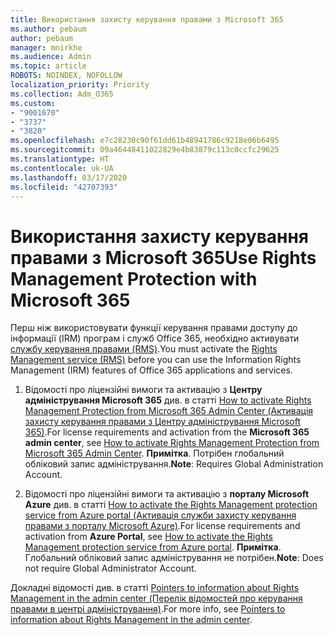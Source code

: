 ```yaml
---
title: Використання захисту керування правами з Microsoft 365
ms.author: pebaum
author: pebaum
manager: mnirkhe
ms.audience: Admin
ms.topic: article
ROBOTS: NOINDEX, NOFOLLOW
localization_priority: Priority
ms.collection: Adm_O365
ms.custom:
- "9001670"
- "3737"
- "3820"
ms.openlocfilehash: e7c28230c90f61dd61b48941786c9218e06b6495
ms.sourcegitcommit: 09a46448411022829e4b83879c113c0ccfc29625
ms.translationtype: HT
ms.contentlocale: uk-UA
ms.lasthandoff: 03/17/2020
ms.locfileid: "42707393"
---
```

# <a name="use-rights-management-protection-with-microsoft-365"></a><span data-ttu-id="8ae3e-102">Використання захисту керування правами з Microsoft 365</span><span class="sxs-lookup"><span data-stu-id="8ae3e-102">Use Rights Management Protection with Microsoft 365</span></span>

<span data-ttu-id="8ae3e-103">Перш ніж використовувати функції керування правами доступу до інформації (IRM) програм і служб Office 365, необхідно активувати [службу керування правами (RMS)](https://docs.microsoft.com/azure/information-protection/what-is-azure-rms).</span><span class="sxs-lookup"><span data-stu-id="8ae3e-103">You must activate the [Rights Management service (RMS)](https://docs.microsoft.com/azure/information-protection/what-is-azure-rms) before you can use the Information Rights Management (IRM) features of Office 365 applications and services.</span></span>

1. <span data-ttu-id="8ae3e-104">Відомості про ліцензійні вимоги та активацію з **Центру адміністрування Microsoft 365** див. в статті [How to activate Rights Management Protection from Microsoft 365 Admin Center (Активація захисту керування правами з Центру адміністрування Microsoft 365)](https://docs.microsoft.com/azure/information-protection/activate-office365).</span><span class="sxs-lookup"><span data-stu-id="8ae3e-104">For license requirements and activation from the **Microsoft 365 admin center**, see [How to activate Rights Management Protection from Microsoft 365 Admin Center](https://docs.microsoft.com/azure/information-protection/activate-office365).</span></span> <span data-ttu-id="8ae3e-105">**Примітка**. Потрібен глобальний обліковий запис адміністрування.</span><span class="sxs-lookup"><span data-stu-id="8ae3e-105">**Note**: Requires Global Administration Account.</span></span>

2. <span data-ttu-id="8ae3e-106">Відомості про ліцензійні вимоги та активацію з **порталу Microsoft Azure** див. в статті [How to activate the Rights Management protection service from Azure portal (Активація служби захисту керування правами з порталу Microsoft Azure)](https://docs.microsoft.com/azure/information-protection/activate-azure).</span><span class="sxs-lookup"><span data-stu-id="8ae3e-106">For license requirements and activation from **Azure Portal**, see [How to activate the Rights Management protection service from Azure portal](https://docs.microsoft.com/azure/information-protection/activate-azure).</span></span> <span data-ttu-id="8ae3e-107">**Примітка**. Глобальний обліковий запис адміністрування не потрібен.</span><span class="sxs-lookup"><span data-stu-id="8ae3e-107">**Note**: Does not require Global Administrator Account.</span></span>

<span data-ttu-id="8ae3e-108">Докладні відомості див. в статті [Pointers to information about Rights Management in the admin center (Перелік відомостей про керування правами в центрі адміністрування)](https://docs.microsoft.com/office365/enterprise/activate-rms-in-office-365).</span><span class="sxs-lookup"><span data-stu-id="8ae3e-108">For more info, see [Pointers to information about Rights Management in the admin center](https://docs.microsoft.com/office365/enterprise/activate-rms-in-office-365).</span></span>
